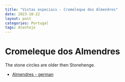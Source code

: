 ```yaml
---
title: "Vistas especiais - Cromeleque dos Almendres"
date: 2023-10-22
layout: post
categories: Portugal
tags: Alentejo
---
```


# Cromeleque dos Almendres

The stone circles are older then Stonehenge.

* [Almendres - german](https://de.wikipedia.org/wiki/Almendres)

